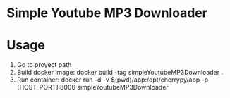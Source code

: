 # Simple Youtube MP3 Downloader

# Usage
1. Go to proyect path
2. Build docker image: docker build -tag simpleYoutubeMP3Downloader .
3. Run container: docker run -d -v $(pwd)/app:/opt/cherrypy/app -p [HOST_PORT]:8000 simpleYoutubeMP3Downloader
